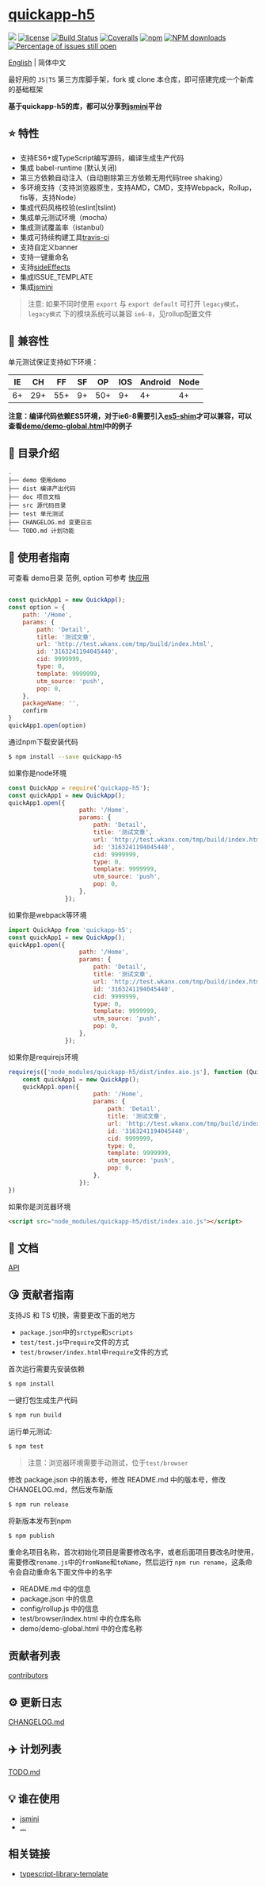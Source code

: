 # [quickapp-h5](https://github.com/jinwyp/quickapp-h5)
[![](https://img.shields.io/badge/Powered%20by-jslib%20base-brightgreen.svg)](https://github.com/jinwyp/quickapp-h5)
[![license](https://img.shields.io/badge/license-MIT-blue.svg)](https://github.com/jinwyp/quickapp-h5/blob/master/LICENSE)
[![Build Status](https://travis-ci.org/jinwyp/quickapp-h5.svg?branch=master)](https://travis-ci.org/jinwyp/quickapp-h5)
[![Coveralls](https://img.shields.io/coveralls/jinwyp/quickapp-h5.svg)](https://coveralls.io/github/jinwyp/quickapp-h5)
[![npm](https://img.shields.io/badge/npm-0.1.0-orange.svg)](https://www.npmjs.com/package/quickapp-h5)
[![NPM downloads](http://img.shields.io/npm/dm/quickapp-h5.svg?style=flat-square)](http://www.npmtrends.com/quickapp-h5)
[![Percentage of issues still open](http://isitmaintained.com/badge/open/jinwyp/quickapp-h5.svg)](http://isitmaintained.com/project/jinwyp/quickapp-h5 "Percentage of issues still open")

[English](./README.md) | 简体中文

最好用的 `JS|TS` 第三方库脚手架，fork 或 clone 本仓库，即可搭建完成一个新库的基础框架

**基于quickapp-h5的库，都可以分享到[jsmini](https://github.com/jsmini)平台**

## :star: 特性

- 支持ES6+或TypeScript编写源码，编译生成生产代码
- 集成 babel-runtime (默认关闭)
- 第三方依赖自动注入（自动剔除第三方依赖无用代码tree shaking）
- 多环境支持（支持浏览器原生，支持AMD，CMD，支持Webpack，Rollup，fis等，支持Node）
- 集成代码风格校验(eslint|tslint)
- 集成单元测试环境（mocha）
- 集成测试覆盖率（istanbul）
- 集成可持续构建工具[travis-ci](https://www.travis-ci.org/)
- 支持自定义banner
- 支持一键重命名
- 支持[sideEffects](https://juejin.im/post/5b4ff9ece51d45190c18bb65)
- 集成ISSUE_TEMPLATE
- 集成[jsmini](https://github.com/jsmini)

> 注意: 如果不同时使用 `export` 与 `export default` 可打开 `legacy模式`，`legacy模式` 下的模块系统可以兼容 `ie6-8`，见rollup配置文件

## :pill: 兼容性
单元测试保证支持如下环境：

| IE   | CH   | FF   | SF   | OP   | IOS  | Android   | Node  |
| ---- | ---- | ---- | ---- | ---- | ---- | ---- | ----- |
| 6+   | 29+ | 55+  | 9+   | 50+  | 9+   | 4+   | 4+ |

**注意：编译代码依赖ES5环境，对于ie6-8需要引入[es5-shim](http://github.com/es-shims/es5-shim/)才可以兼容，可以查看[demo/demo-global.html](./demo/demo-global.html)中的例子**

## :open_file_folder: 目录介绍

```
.
├── demo 使用demo
├── dist 编译产出代码
├── doc 项目文档
├── src 源代码目录
├── test 单元测试
├── CHANGELOG.md 变更日志
└── TODO.md 计划功能
```

## :rocket: 使用者指南

可查看 demo目录 范例, option 可参考 [快应用](https://doc.quickapp.cn/tutorial/platform/url-jump-configuration.html)
```javascript

const quickApp1 = new QuickApp();
const option = {
    path: '/Home',
    params: {
        path: 'Detail',
        title: '测试文章',
        url: 'http://test.wkanx.com/tmp/build/index.html',
        id: '3163241194045440',
        cid: 9999999,
        type: 0,
        template: 9999999,
        utm_source: 'push',
        pop: 0,
    },
    packageName: '',
    confirm
}
quickApp1.open(option)


```


通过npm下载安装代码

```bash
$ npm install --save quickapp-h5
```

如果你是node环境

```js
const QuickApp = require('quickapp-h5');
const quickApp1 = new QuickApp();
quickApp1.open({
                    path: '/Home',
                    params: {
                        path: 'Detail',
                        title: '测试文章',
                        url: 'http://test.wkanx.com/tmp/build/index.html',
                        id: '3163241194045440',
                        cid: 9999999,
                        type: 0,
                        template: 9999999,
                        utm_source: 'push',
                        pop: 0,
                    },
                });
```

如果你是webpack等环境

```js
import QuickApp from 'quickapp-h5';
const quickApp1 = new QuickApp();
quickApp1.open({
                    path: '/Home',
                    params: {
                        path: 'Detail',
                        title: '测试文章',
                        url: 'http://test.wkanx.com/tmp/build/index.html',
                        id: '3163241194045440',
                        cid: 9999999,
                        type: 0,
                        template: 9999999,
                        utm_source: 'push',
                        pop: 0,
                    },
                });
```

如果你是requirejs环境

```js
requirejs(['node_modules/quickapp-h5/dist/index.aio.js'], function (QuickApp) {
    const quickApp1 = new QuickApp();
    quickApp1.open({
                        path: '/Home',
                        params: {
                            path: 'Detail',
                            title: '测试文章',
                            url: 'http://test.wkanx.com/tmp/build/index.html',
                            id: '3163241194045440',
                            cid: 9999999,
                            type: 0,
                            template: 9999999,
                            utm_source: 'push',
                            pop: 0,
                        },
                    });
})
```

如果你是浏览器环境

```html
<script src="node_modules/quickapp-h5/dist/index.aio.js"></script>
```

## :bookmark_tabs: 文档
[API](./doc/api.zh-CN.md)

## :kissing_heart: 贡献者指南

支持JS 和 TS 切换，需要更改下面的地方

-  `package.json`中的`srctype`和`scripts`
-  `test/test.js`中`require`文件的方式
-  `test/browser/index.html`中`require`文件的方式

首次运行需要先安装依赖

```bash
$ npm install
```

一键打包生成生产代码

```bash
$ npm run build
```

运行单元测试:

```bash
$ npm test
```

> 注意：浏览器环境需要手动测试，位于`test/browser`

修改 package.json 中的版本号，修改 README.md 中的版本号，修改 CHANGELOG.md，然后发布新版

```bash
$ npm run release
```

将新版本发布到npm

```bash
$ npm publish
```

重命名项目名称，首次初始化项目是需要修改名字，或者后面项目要改名时使用，需要修改`rename.js`中的`fromName`和`toName`，然后运行 `npm run rename`，这条命令会自动重命名下面文件中的名字

- README.md 中的信息
- package.json 中的信息
- config/rollup.js 中的信息
- test/browser/index.html 中的仓库名称
- demo/demo-global.html 中的仓库名称

## 贡献者列表

[contributors](https://github.com/jinwyp/quickapp-h5/graphs/contributors)

## :gear: 更新日志
[CHANGELOG.md](./CHANGELOG.md)

## :airplane: 计划列表
[TODO.md](./TODO.md)

## :bulb: 谁在使用

- [jsmini](https://github.com/jsmini)
- [...](https://github.com/jinwyp/quickapp-h5/issues/10)

## 相关链接

- [typescript-library-template](https://github.com/jiumao-fe/typescript-library-template)

